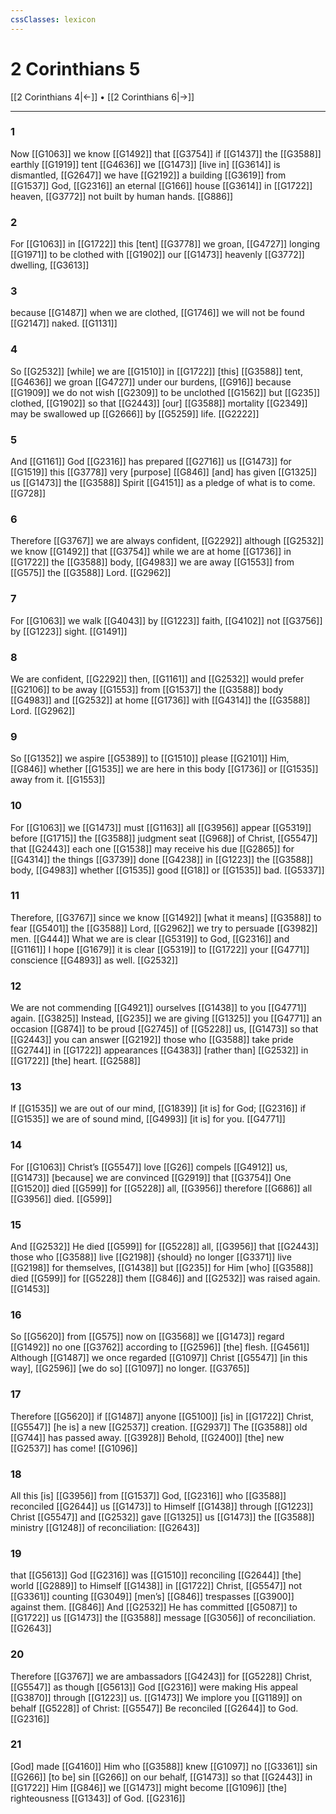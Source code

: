 ```yaml
---
cssClasses: lexicon
---
```


# 2 Corinthians 5

[[2 Corinthians 4|←]] • [[2 Corinthians 6|→]]

---

### 1
Now [[G1063]] we know [[G1492]] that [[G3754]] if [[G1437]] the [[G3588]] earthly [[G1919]] tent [[G4636]] we [[G1473]] [live in] [[G3614]] is dismantled, [[G2647]] we have [[G2192]] a building [[G3619]] from [[G1537]] God, [[G2316]] an eternal [[G166]] house [[G3614]] in [[G1722]] heaven, [[G3772]] not built by human hands. [[G886]]

### 2
For [[G1063]] in [[G1722]] this [tent] [[G3778]] we groan, [[G4727]] longing [[G1971]] to be clothed with [[G1902]] our [[G1473]] heavenly [[G3772]] dwelling, [[G3613]]

### 3
because [[G1487]] when we are clothed, [[G1746]] we will not be found [[G2147]] naked. [[G1131]]

### 4
So [[G2532]] [while] we are [[G1510]] in [[G1722]] [this] [[G3588]] tent, [[G4636]] we groan [[G4727]] under our burdens, [[G916]] because [[G1909]] we do not wish [[G2309]] to be unclothed [[G1562]] but [[G235]] clothed, [[G1902]] so that [[G2443]] [our] [[G3588]] mortality [[G2349]] may be swallowed up [[G2666]] by [[G5259]] life. [[G2222]]

### 5
And [[G1161]] God [[G2316]] has prepared [[G2716]] us [[G1473]] for [[G1519]] this [[G3778]] very [purpose] [[G846]] [and] has given [[G1325]] us [[G1473]] the [[G3588]] Spirit [[G4151]] as a pledge of what is to come. [[G728]]

### 6
Therefore [[G3767]] we are always confident, [[G2292]] although [[G2532]] we know [[G1492]] that [[G3754]] while we are at home [[G1736]] in [[G1722]] the [[G3588]] body, [[G4983]] we are away [[G1553]] from [[G575]] the [[G3588]] Lord. [[G2962]]

### 7
For [[G1063]] we walk [[G4043]] by [[G1223]] faith, [[G4102]] not [[G3756]] by [[G1223]] sight. [[G1491]]

### 8
We are confident, [[G2292]] then, [[G1161]] and [[G2532]] would prefer [[G2106]] to be away [[G1553]] from [[G1537]] the [[G3588]] body [[G4983]] and [[G2532]] at home [[G1736]] with [[G4314]] the [[G3588]] Lord. [[G2962]]

### 9
So [[G1352]] we aspire [[G5389]] to [[G1510]] please [[G2101]] Him, [[G846]] whether [[G1535]] we are here in this body [[G1736]] or [[G1535]] away from it. [[G1553]]

### 10
For [[G1063]] we [[G1473]] must [[G1163]] all [[G3956]] appear [[G5319]] before [[G1715]] the [[G3588]] judgment seat [[G968]] of Christ, [[G5547]] that [[G2443]] each one [[G1538]] may receive his due [[G2865]] for [[G4314]] the things [[G3739]] done [[G4238]] in [[G1223]] the [[G3588]] body, [[G4983]] whether [[G1535]] good [[G18]] or [[G1535]] bad. [[G5337]]

### 11
Therefore, [[G3767]] since we know [[G1492]] [what it means] [[G3588]] to fear [[G5401]] the [[G3588]] Lord, [[G2962]] we try to persuade [[G3982]] men. [[G444]] What we are is clear [[G5319]] to God, [[G2316]] and [[G1161]] I hope [[G1679]] it is clear [[G5319]] to [[G1722]] your [[G4771]] conscience [[G4893]] as well. [[G2532]]

### 12
We are not commending [[G4921]] ourselves [[G1438]] to you [[G4771]] again. [[G3825]] Instead, [[G235]] we are giving [[G1325]] you [[G4771]] an occasion [[G874]] to be proud [[G2745]] of [[G5228]] us, [[G1473]] so that [[G2443]] you can answer [[G2192]] those who [[G3588]] take pride [[G2744]] in [[G1722]] appearances [[G4383]] [rather than] [[G2532]] in [[G1722]] [the] heart. [[G2588]]

### 13
If [[G1535]] we are out of our mind, [[G1839]] [it is] for God; [[G2316]] if [[G1535]] we are of sound mind, [[G4993]] [it is] for you. [[G4771]]

### 14
For [[G1063]] Christ’s [[G5547]] love [[G26]] compels [[G4912]] us, [[G1473]] [because] we are convinced [[G2919]] that [[G3754]] One [[G1520]] died [[G599]] for [[G5228]] all, [[G3956]] therefore [[G686]] all [[G3956]] died. [[G599]]

### 15
And [[G2532]] He died [[G599]] for [[G5228]] all, [[G3956]] that [[G2443]] those who [[G3588]] live [[G2198]] {should} no longer [[G3371]] live [[G2198]] for themselves, [[G1438]] but [[G235]] for Him [who] [[G3588]] died [[G599]] for [[G5228]] them [[G846]] and [[G2532]] was raised again. [[G1453]]

### 16
So [[G5620]] from [[G575]] now on [[G3568]] we [[G1473]] regard [[G1492]] no one [[G3762]] according to [[G2596]] [the] flesh. [[G4561]] Although [[G1487]] we once regarded [[G1097]] Christ [[G5547]] [in this way], [[G2596]] [we do so] [[G1097]] no longer. [[G3765]]

### 17
Therefore [[G5620]] if [[G1487]] anyone [[G5100]] [is] in [[G1722]] Christ, [[G5547]] [he is] a new [[G2537]] creation. [[G2937]] The [[G3588]] old [[G744]] has passed away. [[G3928]] Behold, [[G2400]] [the] new [[G2537]] has come! [[G1096]]

### 18
All this [is] [[G3956]] from [[G1537]] God, [[G2316]] who [[G3588]] reconciled [[G2644]] us [[G1473]] to Himself [[G1438]] through [[G1223]] Christ [[G5547]] and [[G2532]] gave [[G1325]] us [[G1473]] the [[G3588]] ministry [[G1248]] of reconciliation: [[G2643]]

### 19
that [[G5613]] God [[G2316]] was [[G1510]] reconciling [[G2644]] [the] world [[G2889]] to Himself [[G1438]] in [[G1722]] Christ, [[G5547]] not [[G3361]] counting [[G3049]] [men’s] [[G846]] trespasses [[G3900]] against them. [[G846]] And [[G2532]] He has committed [[G5087]] to [[G1722]] us [[G1473]] the [[G3588]] message [[G3056]] of reconciliation. [[G2643]]

### 20
Therefore [[G3767]] we are ambassadors [[G4243]] for [[G5228]] Christ, [[G5547]] as though [[G5613]] God [[G2316]] were making His appeal [[G3870]] through [[G1223]] us. [[G1473]] We implore you [[G1189]] on behalf [[G5228]] of Christ: [[G5547]] Be reconciled [[G2644]] to God. [[G2316]]

### 21
[God] made [[G4160]] Him who [[G3588]] knew [[G1097]] no [[G3361]] sin [[G266]] [to be] sin [[G266]] on our behalf, [[G1473]] so that [[G2443]] in [[G1722]] Him [[G846]] we [[G1473]] might become [[G1096]] [the] righteousness [[G1343]] of God. [[G2316]]

